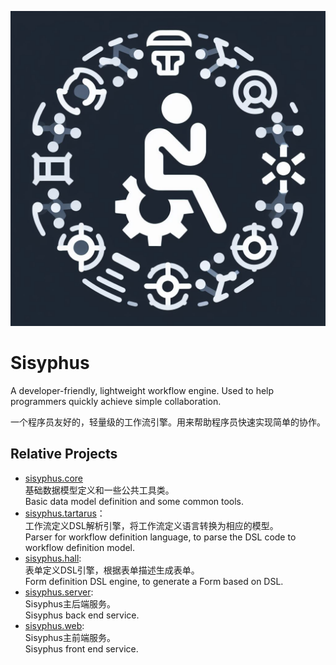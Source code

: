 ![img](images/sisyphus.png)
# Sisyphus
A developer-friendly, lightweight workflow engine. Used to help programmers quickly achieve simple collaboration.

一个程序员友好的，轻量级的工作流引擎。用来帮助程序员快速实现简单的协作。

## Relative Projects
- [sisyphus.core](https://github.com/colin-han/sisyphus.core)  
基础数据模型定义和一些公共工具类。  
Basic data model definition and some common tools.
- [sisyphus.tartarus](https://github.com/colin-han/sisyphus.tartarus)：   
工作流定义DSL解析引擎，将工作流定义语言转换为相应的模型。  
Parser for workflow definition language, to parse the DSL code to workflow definition model.
- [sisyphus.hall](https://github.com/colin-han/sisyphus.hall):  
表单定义DSL引擎，根据表单描述生成表单。  
Form definition DSL engine, to generate a Form based on DSL.
- [sisyphus.server](https://github.com/colin-han/sisyphus.server):   
Sisyphus主后端服务。  
Sisyphus back end service.
- [sisyphus.web](https://github.com/colin-han/sisyphus.web):  
Sisyphus主前端服务。  
Sisyphus front end service.
